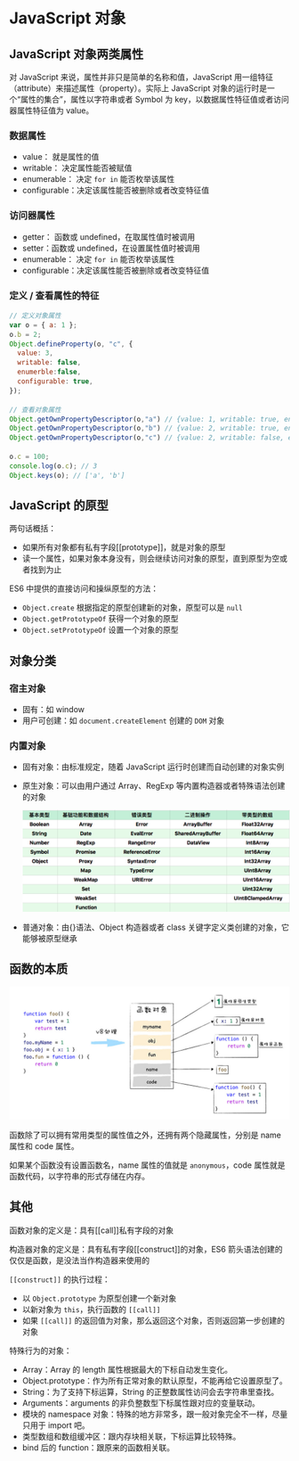 # JavaScript 对象

## JavaScript 对象两类属性

对 JavaScript 来说，属性并非只是简单的名称和值，JavaScript 用一组特征（attribute）来描述属性（property）。实际上 JavaScript 对象的运行时是一个“属性的集合”，属性以字符串或者 Symbol 为 key，以数据属性特征值或者访问器属性特征值为 value。

### 数据属性

- value： 就是属性的值
- writable： 决定属性能否被赋值
- enumerable： 决定 `for in` 能否枚举该属性
- configurable：决定该属性能否被删除或者改变特征值

### 访问器属性

- getter： 函数或 undefined，在取属性值时被调用
- setter：函数或 undefined，在设置属性值时被调用
- enumerable： 决定 `for in` 能否枚举该属性
- configurable：决定该属性能否被删除或者改变特征值

### 定义 / 查看属性的特征

```javascript
// 定义对象属性
var o = { a: 1 };
o.b = 2;
Object.defineProperty(o, "c", {
  value: 3,
  writable: false,
  enumerble:false,
  configurable: true,
});

// 查看对象属性
Object.getOwnPropertyDescriptor(o,"a") // {value: 1, writable: true, enumerable: true, configurable: true}
Object.getOwnPropertyDescriptor(o,"b") // {value: 2, writable: true, enumerable: true, configurable: true}
Object.getOwnPropertyDescriptor(o,"c") // {value: 2, writable: false, enumerable: false, configurable: true}

o.c = 100;
console.log(o.c); // 3
Object.keys(o); // ['a', 'b']
```

## JavaScript 的原型

两句话概括：

- 如果所有对象都有私有字段[[prototype]]，就是对象的原型
- 读一个属性，如果对象本身没有，则会继续访问对象的原型，直到原型为空或者找到为止

ES6 中提供的直接访问和操纵原型的方法：

- `Object.create` 根据指定的原型创建新的对象，原型可以是 `null`
- `Object.getPrototypeOf` 获得一个对象的原型
- `Object.setPrototypeOf` 设置一个对象的原型

## 对象分类

### 宿主对象

- 固有：如 window
- 用户可创建：如 `document.createElement`  创建的 `DOM` 对象

### 内置对象

- 固有对象：由标准规定，随着 JavaScript 运行时创建而自动创建的对象实例

- 原生对象：可以由用户通过 Array、RegExp 等内置构造器或者特殊语法创建的对象

  ![内置原生对象](../img/10.png)

- 普通对象：由{}语法、Object 构造器或者 class 关键字定义类创建的对象，它能够被原型继承

## 函数的本质



![defer 和 async](../img/17.jpg)

函数除了可以拥有常用类型的属性值之外，还拥有两个隐藏属性，分别是 name 属性和 code 属性。

如果某个函数没有设置函数名，name 属性的值就是 `anonymous`，code 属性就是函数代码，以字符串的形式存储在内存。

## 其他

函数对象的定义是：具有[[call]]私有字段的对象

构造器对象的定义是：具有私有字段[[construct]]的对象，ES6 箭头语法创建的仅仅是函数，是没法当作构造器来使用的

`[[construct]]` 的执行过程：

- 以 `Object.prototype` 为原型创建一个新对象
- 以新对象为 `this`，执行函数的 `[[call]]`
- 如果 `[[call]]` 的返回值为对象，那么返回这个对象，否则返回第一步创建的对象

特殊行为的对象：

- Array：Array 的 length 属性根据最大的下标自动发生变化。
- Object.prototype：作为所有正常对象的默认原型，不能再给它设置原型了。
- String：为了支持下标运算，String 的正整数属性访问会去字符串里查找。
- Arguments：arguments 的非负整数型下标属性跟对应的变量联动。
- 模块的 namespace 对象：特殊的地方非常多，跟一般对象完全不一样，尽量只用于 import 吧。
- 类型数组和数组缓冲区：跟内存块相关联，下标运算比较特殊。
- bind 后的 function：跟原来的函数相关联。

